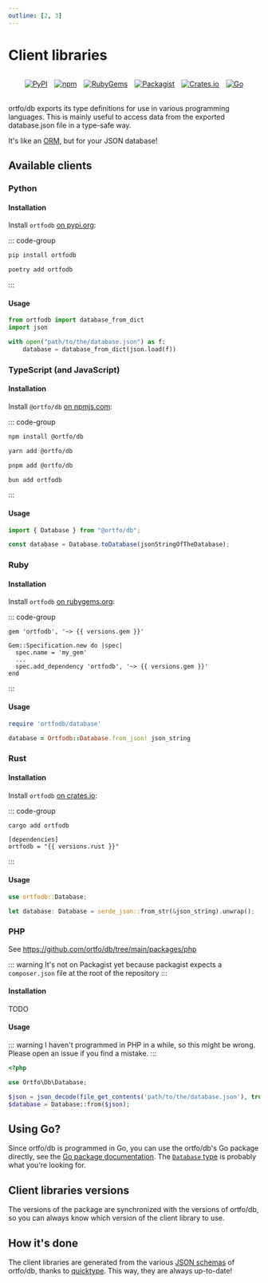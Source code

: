 ```yaml
---
outline: [2, 3]
---
```


<script setup>
  import { onMounted } from 'vue'
  import { data } from './client-libraries.data.js'
  import { getRustVersion, getGemVersion } from './client-libraries-versions.js'

  let versions = data.versions


  onMounted(async () => {
    // try to get fresh data on client-side
    try {
      versions = {
        rust: await getRustVersion(),
        ruby: await getGemVersion()
      }
    } catch(error) {
      console.error(error)
    }
  })
</script>

# Client libraries <Badge type=warning text=beta />

<div style="display: flex; justify-content: center; gap: 1em; margin: 2rem 0;">

<a href="https://pypi.org/project/ortfodb/">
  <img src="https://img.shields.io/pypi/v/ortfodb" alt="PyPI" />
</a>

<a href="https://www.npmjs.com/package/@ortfo/db">
  <img src="https://img.shields.io/npm/v/@ortfo/db" alt="npm" />
</a>

<a href="https://rubygems.org/gems/ortfodb">
  <img src="https://img.shields.io/gem/v/ortfodb" alt="RubyGems" />
</a>

<a href="https://packagist.org/packages/ortfo/db">
  <img src="https://img.shields.io/packagist/v/ortfo/db" alt="Packagist" />
</a>

<a href="https://crates.io/crates/ortfodb">
  <img src="https://img.shields.io/crates/v/ortfodb" alt="Crates.io" />
</a>

<a href="https://pkg.go.dev/github.com/ortfo/db">
  <img src="https://img.shields.io/github/release/ortfo/db?label=Go" alt="Go" />
</a>

</div>

ortfo/db exports its type definitions for use in various programming languages. This is mainly useful to access data from the exported database.json file in a type-safe way.

It's like an [ORM](https://en.wikipedia.org/wiki/Object-relational_mapping), but for your JSON database!

## Available clients

### Python

#### Installation

Install `ortfodb` [on pypi.org](https://pypi.org/project/ortfodb/):

::: code-group

```bash [with pip]
pip install ortfodb
```

```bash [with Poetry]
poetry add ortfodb
```

:::

#### Usage

```python
from ortfodb import database_from_dict
import json

with open("path/to/the/database.json") as f:
    database = database_from_dict(json.load(f))
```

### TypeScript (and JavaScript)

#### Installation

Install `@ortfo/db` [on npmjs.com](https://www.npmjs.com/package/@ortfo/db):

::: code-group

```bash [with npm]
npm install @ortfo/db
```

```bash [with yarn]
yarn add @ortfo/db
```

```bash [with pnpm]
pnpm add @ortfo/db
```

```bash [with bun]
bun add ortfodb
```

:::

#### Usage

```typescript
import { Database } from "@ortfo/db";

const database = Database.toDatabase(jsonStringOfTheDatabase);
```

### Ruby

#### Installation

Install `ortfodb` [on rubygems.org](https://rubygems.org/gems/ortfodb):

::: code-group

```ruby-vue [Gemfile]
gem 'ortfodb', '~> {{ versions.gem }}'
```

```ruby-vue{4} [my_gem.gemspec]
Gem::Specification.new do |spec|
  spec.name = 'my_gem'
  ...
  spec.add_dependency 'ortfodb', '~> {{ versions.gem }}'
end
```

:::

#### Usage

```ruby
require 'ortfodb/database'

database = Ortfodb::Database.from_json! json_string
```

### Rust

#### Installation

Install `ortfodb` [on crates.io](https://crates.io/crates/ortfodb):

::: code-group

```bash [with cargo]
cargo add ortfodb
```

```toml-vue [Cargo.toml]
[dependencies]
ortfodb = "{{ versions.rust }}"
```

:::

#### Usage

```rust
use ortfodb::Database;

let database: Database = serde_json::from_str(&json_string).unwrap();
```

### PHP

See https://github.com/ortfo/db/tree/main/packages/php

::: warning
It's not on Packagist yet because packagist expects a `composer.json` file at the root of the repository
:::

#### Installation

TODO

#### Usage

::: warning
I haven't programmed in PHP in a while, so this might be wrong. Please open an issue if you find a mistake.
:::

```php
<?php

use Ortfo\Db\Database;

$json = json_decode(file_get_contents('path/to/the/database.json'), true);
$database = Database::from($json);
```

## Using Go?

Since ortfo/db is programmed in Go, you can use the ortfo/db's Go package directly, see the [Go package documentation](https://pkg.go.dev/github.com/ortfo/db). The [`Database` type](https://pkg.go.dev/github.com/ortfo/db#Database) is probably what you're looking for.

## Client libraries versions

The versions of the package are synchronized with the versions of ortfo/db, so you can always know which version of the client library to use.

## How it's done

The client libraries are generated from the various [JSON schemas](/db/json-schemas.md) of ortfo/db, thanks to [quicktype](https://quicktype.io/). This way, they are always up-to-date!
